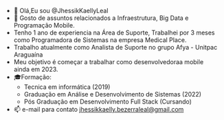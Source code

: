 - 👋 Olá,Eu sou @JhessikKaellyLeal
- 👀 Gosto de assuntos relacionados a Infraestrutura, Big Data e Programação Mobile. 
- Tenho 1 ano de experiencia na Área de Suporte, Trabalhei por 3 meses como Programadora de Sistemas na empresa Medical Place.
- Trabalho atualmente como Analista de Suporte no grupo Afya - Unitpac Araguaína
- Meu objetivo é começar a trabalhar como desenvolvedoraa mobile ainda em 2023.
- 🎓Formação:
     - Tecnica em informática  (2019)
     - Graduação em Análise e Desenvolvimento de Sistemas (2022)
     - Pós Graduação em Desenvolvimento Full Stack (Cursando)
- 📫 e-mail para contato jhessikkaelly.bezerraleal@gmail.com 

<!---
JhessikKaellyLeal/JhessikKaellyLeal is a ✨ special ✨ repository because its `README.md` (this file) appears on your GitHub profile.
You can click the Preview link to take a look at your changes.
--->
